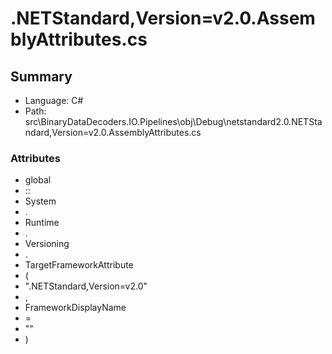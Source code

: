 ﻿# .NETStandard,Version=v2.0.AssemblyAttributes.cs

## Summary

* Language: C#
* Path: src\BinaryDataDecoders.IO.Pipelines\obj\Debug\netstandard2.0\.NETStandard,Version=v2.0.AssemblyAttributes.cs

### Attributes

 - global
 - ::
 - System
 - .
 - Runtime
 - .
 - Versioning
 - .
 - TargetFrameworkAttribute
 - (
 - ".NETStandard,Version=v2.0"
 - ,
 - FrameworkDisplayName
 - =
 - ""
 - )

